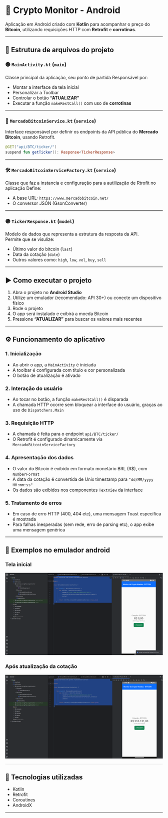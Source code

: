 # 📱 Crypto Monitor - Android

Aplicação em Android criado com **Kotlin** para acompanhar o preço do **Bitcoin**, utilizando requisições HTTP com **Retrofit** e **corrotinas**.

---

## 📁 Estrutura de arquivos do projeto

### 🟢 `MainActivity.kt` (`main`)
Classe principal da aplicação, seu ponto de partida
Responsável por:
- Montar a interface da tela inicial  
- Personalizar a Toolbar  
- Controlar o botão **“ATUALIZAR”**  
- Executar a função `makeRestCall()` com uso de **corrotinas**

---

### 🧾 `MercadoBitcoinService.kt` (`service`)
Interface responsável por definir os endpoints da API pública do **Mercado Bitcoin**, usando Retrofit.

```kotlin
@GET("api/BTC/ticker/")
suspend fun getTicker(): Response<TickerResponse>
```

---

### 🛠 `MercadoBitcoinServiceFactory.kt` (`service`)
Classe que faz a instancia e configuração para a autilização de Rtrofit no aplicação 
Define:
- A base URL: `https://www.mercadobitcoin.net/`  
- O conversor JSON (GsonConverter)

---

### 🟣 `TickerResponse.kt` (`model`)
Modelo de dados que representa a estrutura da resposta da API.  
Permite que se visulize:
- Último valor do bitcoin (`last`)
- Data da cotação (`date`)
- Outros valores como: `high`, `low`, `vol`, `buy`, `sell`

---

## ▶️ Como executar o projeto

1. Abra o projeto no **Android Studio**
2. Utilize um emulador (recomendado: API 30+) ou conecte um dispositivo físico
3. Rode o projeto
4. O app será instalado e exibirá a moeda Bitcoin
5. Pressione **“ATUALIZAR”** para buscar os valores mais recentes

---

## ⚙️ Funcionamento do aplicativo

### 1. Inicialização
- Ao abrir o app, a `MainActivity` é iniciada
- A toolbar é configurada com título e cor personalizada
- O botão de atualização é ativado

### 2. Interação do usuário
- Ao tocar no botão, a função `makeRestCall()` é disparada
- A chamada HTTP ocorre sem bloquear a interface do usuário, graças ao uso de `Dispatchers.Main`

### 3. Requisição HTTP
- A chamada é feita para o endpoint `api/BTC/ticker/`
- O Retrofit é configurado dinamicamente via `MercadoBitcoinServiceFactory`

### 4. Apresentação dos dados
- O valor do Bitcoin é exibido em formato monetário BRL (R$), com `NumberFormat`
- A data da cotação é convertida de Unix timestamp para `"dd/MM/yyyy HH:mm:ss"`
- Os dados são exibidos nos componentes `TextView` da interface

### 5. Tratamento de erros
- Em caso de erro HTTP (400, 404 etc), uma mensagem Toast específica é mostrada
- Para falhas inesperadas (sem rede, erro de parsing etc), o app exibe uma mensagem genérica

---

## 📸 Exemplos no emulador android

### Tela inicial
![Cotação inicial](./tela_inicial.png)


### Após atualização da cotação
![Cotação atualizada](./tela_atualizada.png)


---

## 📌 Tecnologias utilizadas

- Kotlin
- Retrofit
- Coroutines
- AndroidX

---

